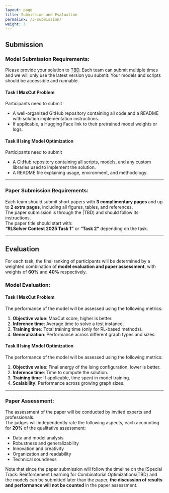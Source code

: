 ```yaml
---
layout: page
title: Submission and Evaluation
permalink: /3-submission/
weight: 3
---
```


## Submission

### **Model Submission Requirements**:
Please provide your solution to [TBD](). Each team can submit multiple times and we will only use the latest version you submit. Your models and scripts should be accessible and runnable. 

#### **Task I MaxCut Problem**
Participants need to submit  
* A well-organized GitHub repository containing all code and a README with solution implementation instructions.  
* If applicable, a Hugging Face link to their pretrained model weights or logs.  

#### **Task II Ising Model Optimization**
Participants need to submit  
* A GitHub repository containing all scripts, models, and any custom libraries used to implement the solution.  
* A README file explaining usage, environment, and methodology.  

---

### **Paper Submission Requirements**:
Each team should submit short papers with **3 complimentary pages** and up to **2 extra pages**, including all figures, tables, and references.  
The paper submission is through the [TBD) and should follow its instructions.  
The paper title should start with:  
**“RLSolver Contest 2025 Task 1”** or **“Task 2”** depending on the task.

---

## Evaluation

For each task, the final ranking of participants will be determined by a weighted combination of **model evaluation and paper assessment**, with weights of **60%** and **40%** respectively.

### **Model Evaluation**:

#### **Task I MaxCut Problem**
The performance of the model will be assessed using the following metrics:  
1. **Objective value**: MaxCut score, higher is better.  
2. **Inference time**: Average time to solve a test instance.  
3. **Training time**: Total training time (only for RL-based methods).  
4. **Generalization**: Performance across different graph types and sizes.

#### **Task II Ising Model Optimization**
The performance of the model will be assessed using the following metrics:  
1. **Objective value**: Final energy of the Ising configuration, lower is better.  
2. **Inference time**: Time to compute the solution.  
3. **Training time**: If applicable, time spent in model training.  
4. **Scalability**: Performance across growing graph sizes.

---

### **Paper Assessment**:
The assessment of the paper will be conducted by invited experts and professionals.  
The judges will independently rate the following aspects, each accounting for **20%** of the qualitative assessment:  
* Data and model analysis  
* Robustness and generalizability  
* Innovation and creativity  
* Organization and readability  
* Technical soundness  

Note that since the paper submission will follow the timeline on the [Special Track: Reinforcement Learning for Combinatorial Optimizations(TBD) and the models can be submitted later than the paper, **the discussion of results and performance will not be counted** in the paper assessment.
